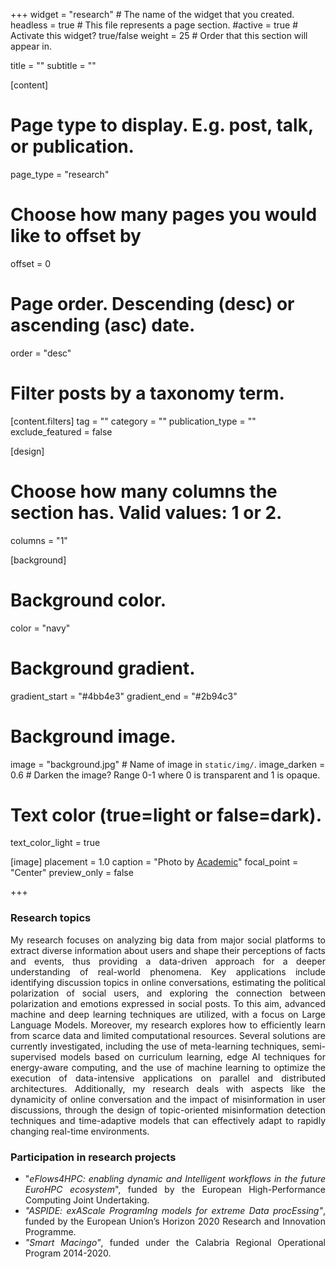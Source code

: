 +++
widget = "research"  # The name of the widget that you created.
headless = true  # This file represents a page section.
#active = true  # Activate this widget? true/false
weight = 25 # Order that this section will appear in.

title = ""
subtitle = ""


[content]
  # Page type to display. E.g. post, talk, or publication.
  page_type = "research"
  
  
  # Choose how many pages you would like to offset by
  offset = 0

  # Page order. Descending (desc) or ascending (asc) date.
  order = "desc"

  # Filter posts by a taxonomy term.
  [content.filters]
    tag = ""
    category = ""
    publication_type = ""
    exclude_featured = false

[design]
  # Choose how many columns the section has. Valid values: 1 or 2.
  columns = "1"


[background]
  # Background color.
  color = "navy"
  
  # Background gradient.
  gradient_start = "#4bb4e3"
  gradient_end = "#2b94c3"
  
  # Background image.
  image = "background.jpg"  # Name of image in `static/img/`.
  image_darken = 0.6  # Darken the image? Range 0-1 where 0 is transparent and 1 is opaque.

  # Text color (true=light or false=dark).
  text_color_light = true

[image]
placement = 1.0
caption = "Photo by [Academic](https://sourcethemes.com/academic/)"
focal_point = "Center"
preview_only = false

+++
<div style="text-align: justify">
<h3><b>Research topics</b></h3>
My research focuses on analyzing big data from major social platforms to extract diverse information about users and shape their perceptions of facts and events, thus providing a data-driven approach for a deeper understanding of real-world phenomena. Key applications include identifying discussion topics in online conversations, estimating the political polarization of social users, and exploring the connection between polarization and emotions expressed in social posts.
To this aim, advanced machine and deep learning techniques are utilized, with a focus on Large Language Models.
Moreover, my research explores how to efficiently learn from scarce data and limited computational resources. Several solutions are currently investigated, including the use of meta-learning techniques, semi-supervised models based on curriculum learning, edge AI techniques for energy-aware computing, and the use of machine learning to optimize the execution of data-intensive applications on parallel and distributed architectures.
Additionally, my research deals with aspects like the dynamicity of online conversation and the impact of misinformation in user discussions, through the design of topic-oriented misinformation detection techniques and time-adaptive models that can effectively adapt to rapidly changing real-time environments.
<br>
<div style="text-align: justify">
<h3><b>Participation in research projects</b></h3>
<ul>
  <li>"<i>eFlows4HPC: enabling dynamic and Intelligent workflows in the future EuroHPC ecosystem</i>", funded by the European High-Performance Computing Joint Undertaking.</li>
  <li><i>"ASPIDE: exAScale ProgramIng models for extreme Data procEssing"</i>, funded by the European Union’s Horizon 2020 Research and Innovation Programme.</li>
  <li><i>"Smart Macingo"</i>, funded under the Calabria Regional Operational Program 2014-2020.</li>
</ul>
</div>
